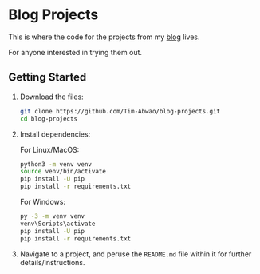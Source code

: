 # Blog Projects

This is where the code for the projects from my [blog][1] lives.

For anyone interested in trying them out.

## Getting Started

1. Download the files:

    ```bash
    git clone https://github.com/Tim-Abwao/blog-projects.git
    cd blog-projects
    ```

2. Install dependencies:

   For Linux/MacOS:

    ```bash
    python3 -m venv venv
    source venv/bin/activate
    pip install -U pip
    pip install -r requirements.txt
    ```

   For Windows:

    ```cmd
    py -3 -m venv venv
    venv\Scripts\activate
    pip install -U pip
    pip install -r requirements.txt
    ```

3. Navigate to a project, and peruse the `README.md` file within it for further details/instructions.

[1]: https://tim-abwao.github.io/
